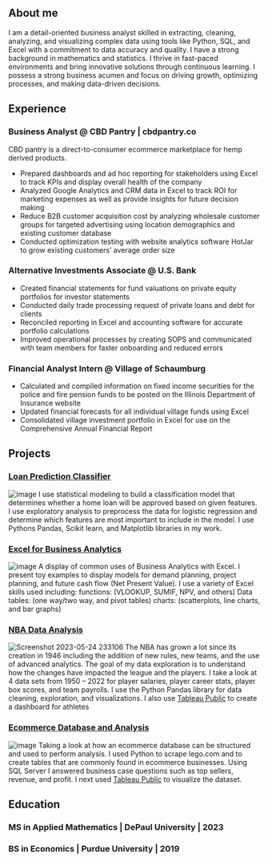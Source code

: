 ## About me
I am a detail-oriented business analyst skilled in extracting, cleaning, analyzing, and visualizing complex data using tools like Python, SQL, and Excel with a commitment to data accuracy and quality. I have a strong background in mathematics and statistics. I thrive in fast-paced environments and bring innovative solutions through continuous learning. I possess a strong business acumen and focus on driving growth, optimizing processes, and making data-driven decisions.

## Experience

### Business Analyst @ CBD Pantry | cbdpantry.co
CBD pantry is a direct-to-consumer ecommerce marketplace for hemp derived products.
-	Prepared dashboards and ad hoc reporting for stakeholders using Excel to track KPIs and display overall health of the company 
-	Analyzed Google Analytics and CRM data in Excel to track ROI for marketing expenses as well as provide insights for future decision making
-	Reduce B2B customer acquisition cost by analyzing wholesale customer groups for targeted advertising using location demographics and existing customer database
-	Conducted optimization testing with website analytics software HotJar to grow existing customers’ average order size

### Alternative Investments Associate @ U.S. Bank
-	Created financial statements for fund valuations on private equity portfolios for investor statements 
-	Conducted daily trade processing request of private loans and debt for clients
-	Reconciled reporting in Excel and accounting software for accurate portfolio calculations 
-	Improved operational processes by creating SOPS and communicated with team members for faster onboarding and reduced errors

### Financial Analyst Intern @ Village of Schaumburg
-	Calculated and compiled information on fixed income securities for the police and fire pension funds to be posted on the Illinois Department of Insurance website
-	Updated financial forecasts for all individual village funds using Excel
-	Consolidated village investment portfolio in Excel for use on the Comprehensive Annual Financial Report


## Projects
### [Loan Prediction Classifier](https://github.com/nmaniar9/Loan_Predictor)

![image](https://github.com/nmaniar9/neilmaniar.github.io/assets/44175458/9e280163-ae1d-49b7-948f-c50ecc7973ab)
I use statistical modeling to build a classification model that determines whether a home loan will be approved based on given features. I use exploratory analysis to preprocess the data for logistic regression and determine which features are most important to include in the model. I use Pythons Pandas, Scikit learn, and Matplotlib libraries in my work.

### [Excel for Business Analytics](https://github.com/nmaniar9/Excel_for_Business)

![image](https://github.com/nmaniar9/neilmaniar.github.io/assets/44175458/9b3c42c3-65ca-4745-83df-8530d505dad9)
A display of common uses of Business Analytics with Excel. I present toy examples to display models for demand planning, project planning, and future cash flow (Net Present Value). I use a variety of Excel skills used including: functions: (VLOOKUP, SUMIF, NPV, and others) Data tables: (one way/two way, and pivot tables) charts: (scatterplots, line charts, and bar graphs) 

### [NBA Data Analysis](https://github.com/nmaniar9/NBA_Data_Analysis)

![Screenshot 2023-05-24 233106](https://github.com/nmaniar9/neilmaniar.github.io/assets/44175458/5d795f64-a93e-47c9-961f-8b0cddeed90a)
The NBA has grown a lot since its creation in 1946 including the addition of new rules, new teams, and the use of advanced analytics. The goal of my data exploration is to understand how the changes have impacted the league and the players. I take a look at 4 data sets from 1950 – 2022 for player salaries, player career stats, player box scores, and team payrolls. I use the Python Pandas library for data cleaning, exploration, and visualizations. I also use [Tableau Public](https://public.tableau.com/app/profile/neil.maniar/viz/NBAplayeroverview/Dashboard1) to create a dashboard for athletes

### [Ecommerce Database and Analysis](https://github.com/nmaniar9/Ecom_projectv2)

![image](https://github.com/nmaniar9/neilmaniar.github.io/assets/44175458/6f377226-20c5-4d2c-b6bf-7bf2f0b5afe3)
Taking a look at how an ecommerce database can be structured and used to perform analysis. I used Python to scrape lego.com and to create tables that are commonly found in ecommerce businesses. Using SQL Server I answered business case questions such as top sellers, revenue, and profit. I next used [Tableau Public](https://public.tableau.com/app/profile/neil.maniar/viz/EcommerceProject_16806687745870/LEGOSTARWARSSALES) to visualize the dataset. 

## Education
### MS in Applied Mathematics | DePaul University | 2023

### BS in Economics | Purdue University | 2019
